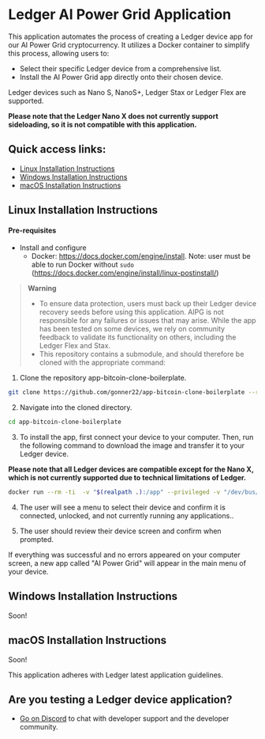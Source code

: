 # Ledger AI Power Grid Application

This application automates the process of creating a Ledger device app for our AI Power Grid cryptocurrency. It utilizes a Docker container to simplify this process, allowing users to:

- Select their specific Ledger device from a comprehensive list.
- Install the AI Power Grid app directly onto their chosen device.

Ledger devices such as Nano S, NanoS+, Ledger Stax or Ledger Flex are supported.

**Please note that the Ledger Nano X does not currently support sideloading, so it is not compatible with this application.**

## Quick access links:
- [Linux Installation Instructions](#linux-installation-instructions)
- [Windows Installation Instructions](#windows-installation-instructions)
- [macOS Installation Instructions](#macos-installation-instructions)


## Linux Installation Instructions

#### Pre-requisites
- Install and configure
  - Docker: https://docs.docker.com/engine/install. Note: user must be able to run Docker without `sudo` (https://docs.docker.com/engine/install/linux-postinstall/)

> **Warning**
> - To ensure data protection, users must back up their Ledger device recovery seeds before using this application. AIPG is not responsible for any failures or issues that may arise. While the app has been tested on some devices, we rely on community feedback to validate its functionality on others, including the Ledger Flex and Stax.
> - This repository contains a submodule, and should therefore be cloned with the appropriate command: 

1. Clone the repository app-bitcoin-clone-boilerplate.
```bash 
git clone https://github.com/gonner22/app-bitcoin-clone-boilerplate --recurse-submodules
```
2. Navigate into the cloned directory.
```bash
cd app-bitcoin-clone-boilerplate
```
3. To install the app, first connect your device to your computer. Then, run the following command to download the image and transfer it to your Ledger device.

**Please note that all Ledger devices are compatible except for the Nano X, which is not currently supported due to technical limitations of Ledger.**

```bash
docker run --rm -ti  -v "$(realpath .):/app" --privileged -v "/dev/bus/usb:/dev/bus/usb" --user root ghcr.io/gonner22/ledger-app-builder-legacy:latest
```
4. The user will see a menu to select their device and confirm it is connected, unlocked, and not currently running any applications..

5. The user should review their device screen and confirm when prompted.

If everything was successful and no errors appeared on your computer screen, a new app called "AI Power Grid" will appear in the main menu of your device.

## Windows Installation Instructions
Soon!

## macOS Installation Instructions
Soon!

This application adheres with Ledger latest application guidelines. 

## Are you testing a Ledger device application?
- [Go on Discord](https://discord.gg/W9D8j6HCtC) to chat with developer support and the developer community.

